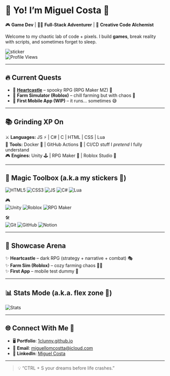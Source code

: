 # 👾 Yo! I’m Miguel Costa 🚀

🎮 **Game Dev** | 🧑‍💻 **Full-Stack Adventurer** | 🌱 **Creative Code Alchemist**

Welcome to my chaotic lab of code + pixels. I build **games**, break reality with scripts, and sometimes forget to sleep.  

![sticker](https://media.giphy.com/media/26ufnwz3wDUli7GU0/giphy.gif)  
![Profile Views](https://komarev.com/ghpvc/?username=clunnyc&style=for-the-badge&color=ff69b4)

---

## 🔥 Current Quests

- 🏰 **[Heartcastle](https://heartcastle.netlify.app/)** – spooky RPG (RPG Maker MZ) 👻  
- 🌾 **Farm Simulator (Roblox)** – chill farming but with chaos 🌽  
- 📱 **First Mobile App (WIP)** – it runs… sometimes 😅  

---

## 📚 Grinding XP On

⚔️ **Languages:** JS ⚡ | C# | C | HTML | CSS | Lua  
🔧 **Tools:** Docker 🐳 | GitHub Actions 🤖 | CI/CD stuff I *pretend* I fully understand  
🎮 **Engines:** Unity 🕹️ | RPG Maker 🎲 | Roblox Studio 🧩  

---

## 🧰 Magic Toolbox (a.k.a my stickers 🎨)

![HTML5](https://img.shields.io/badge/HTML5-orange?style=for-the-badge&logo=html5&logoColor=white)
![CSS3](https://img.shields.io/badge/CSS3-blue?style=for-the-badge&logo=css3&logoColor=white)
![JS](https://img.shields.io/badge/JS-yellow?style=for-the-badge&logo=javascript&logoColor=black)
![C#](https://img.shields.io/badge/C%23-purple?style=for-the-badge&logo=c-sharp)
![Lua](https://img.shields.io/badge/Lua-indigo?style=for-the-badge&logo=lua)

🎮  
![Unity](https://img.shields.io/badge/Unity-black?style=for-the-badge&logo=unity)
![Roblox](https://img.shields.io/badge/Roblox-white?style=for-the-badge&logo=roblox)
![RPG Maker](https://img.shields.io/badge/RPG%20Maker-magenta?style=for-the-badge)

🛠️  
![Git](https://img.shields.io/badge/Git-red?style=for-the-badge&logo=git)
![GitHub](https://img.shields.io/badge/GitHub-333?style=for-the-badge&logo=github)
![Notion](https://img.shields.io/badge/Notion-black?style=for-the-badge&logo=notion)

---

## 🌟 Showcase Arena

✨ **Heartcastle** – dark RPG (strategy + narrative + combat) 🎭  
✨ **Farm Sim (Roblox)** – cozy farming chaos 🌾🐔  
✨ **First App** – mobile test dummy 📱  

---

## 📊 Stats Mode (a.k.a. flex zone 💪)

![Stats](https://github-readme-stats.vercel.app/api?username=1clunny&show_icons=true&theme=tokyonight&hide_title=true)  

---

## 🌐 Connect With Me 💌

- 🖥️ **Portfolio**: [1clunny.github.io](https://1clunny.github.io)  
- 📧 **Email**: [miguellomcostta@icloud.com](mailto:miguellomcostta@icloud.com)  
- 💼 **LinkedIn**: [Miguel Costa](https://www.linkedin.com/in/miguel-costa-6401b5341/)  

---

> 💡 “CTRL + S your dreams before life crashes.”  
